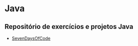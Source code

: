 # Java

## Repositório de exercícios e projetos Java

* [SevenDaysOfCode](https://github.com/favelar86/Java/tree/main/SevenDaysOfCode)
